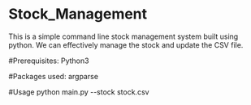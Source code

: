 # Stock_Management

This is a simple command line stock management system built using python. We can effectively manage the stock and update the CSV file.

#Prerequisites:
Python3

#Packages used:
argparse

#Usage
python main.py --stock stock.csv
